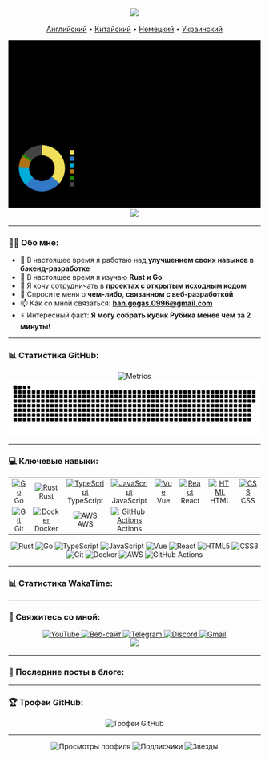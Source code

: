 <div id="header" align="center">
  <img src="https://capsule-render.vercel.app/api?type=waving&color=gradient&height=300&section=header&text=Владимир%20Банов&fontSize=90&animation=fadeIn&fontAlignY=38&descAlignY=51&desc=Full-Stack%20разработчик%20%7C%20Энтузиаст%20Open%20Source&descAlign=62"/>
  <p align="center">
    <a href="https://github.com/BANSAFAn/BANSAFAn/blob/main/README.md">Английский</a> •
    <a href="https://github.com/BANSAFAn/BANSAFAn/blob/main/README.zh-CN.md">Китайский</a> •
    <a href="https://github.com/BANSAFAn/BANSAFAn/blob/main/README.de.md">Немецкий</a> •
    <a href="https://github.com/BANSAFAn/BANSAFAn/blob/main/README.uk.md">Украинский</a>
  </p>
</div>

<div align="center">
  <img src="https://github.com/BANSAFAn/BANSAFAn/blob/main/profile-3d-contrib/profile-customize.svg" alt="3D Contribution Graph"/>
</div>

<div align="center">
  <img src="https://user-images.githubusercontent.com/73097560/115834477-dbab4500-a447-11eb-908a-139a6edaec5c.gif">
</div>

---

### 👨‍💻 Обо мне:

- 🔭 В настоящее время я работаю над **улучшением своих навыков в бэкенд-разработке**
- 🌱 В настоящее время я изучаю **Rust и Go**
- 👯 Я хочу сотрудничать в **проектах с открытым исходным кодом**
- 💬 Спросите меня о **чем-либо, связанном с веб-разработкой**
- 📫 Как со мной связаться: **ban.gogas.0996@gmail.com**
- ⚡ Интересный факт: **Я могу собрать кубик Рубика менее чем за 2 минуты!**

---

### 📊 Статистика GitHub:

<div align="center">
  <img src="metrics.svg" alt="Metrics"/>
</div>

<div align="center">
  <img src="https://raw.githubusercontent.com/BANSAFAn/BANSAFAn/output/github-snake.svg" alt="Snake Animation"/>
</div>

---

### 💻 Ключевые навыки:

<div align="center">
  <table>
    <tr>
      <td align="center" width="96">
        <a href="#">
          <img src="https://skillicons.dev/icons?i=go" width="48" height="48" alt="Go" />
        </a>
        <br>Go
      </td>
      <td align="center" width="96">
        <a href="#">
          <img src="https://skillicons.dev/icons?i=rust" width="48" height="48" alt="Rust" />
        </a>
        <br>Rust
      </td>
      <td align="center" width="96">
        <a href="#">
          <img src="https://skillicons.dev/icons?i=ts" width="48" height="48" alt="TypeScript" />
        </a>
        <br>TypeScript
      </td>
      <td align="center" width="96">
        <a href="#">
          <img src="https://skillicons.dev/icons?i=js" width="48" height="48" alt="JavaScript" />
        </a>
        <br>JavaScript
      </td>
      <td align="center" width="96">
        <a href="#">
          <img src="https://skillicons.dev/icons?i=vue" width="48" height="48" alt="Vue" />
        </a>
        <br>Vue
      </td>
      <td align="center" width="96">
        <a href="#">
          <img src="https://skillicons.dev/icons?i=react" width="48" height="48" alt="React" />
        </a>
        <br>React
      </td>
      <td align="center" width="96">
        <a href="#">
          <img src="https://skillicons.dev/icons?i=html" width="48" height="48" alt="HTML" />
        </a>
        <br>HTML
      </td>
      <td align="center" width="96">
        <a href="#">
          <img src="https://skillicons.dev/icons?i=css" width="48" height="48" alt="CSS" />
        </a>
        <br>CSS
      </td>
    </tr>
    <tr>
      <td align="center" width="96">
        <a href="#">
          <img src="https://skillicons.dev/icons?i=git" width="48" height="48" alt="Git" />
        </a>
        <br>Git
      </td>
      <td align="center" width="96">
        <a href="#">
          <img src="https://skillicons.dev/icons?i=docker" width="48" height="48" alt="Docker" />
        </a>
        <br>Docker
      </td>
      <td align="center" width="96">
        <a href="#">
          <img src="https://skillicons.dev/icons?i=aws" width="48" height="48" alt="AWS" />
        </a>
        <br>AWS
      </td>
      <td align="center" width="96">
        <a href="#">
          <img src="https://skillicons.dev/icons?i=githubactions" width="48" height="48" alt="GitHub Actions" />
        </a>
        <br>Actions
      </td>
    </tr>
  </table>
</div>

<div align="center">
  <img src="https://img.shields.io/badge/Rust-000000?style=for-the-badge&logo=rust&logoColor=white" alt="Rust"/>
  <img src="https://img.shields.io/badge/Go-00ADD8?style=for-the-badge&logo=go&logoColor=white" alt="Go"/>
  <img src="https://img.shields.io/badge/TypeScript-3178C6?style=for-the-badge&logo=typescript&logoColor=white" alt="TypeScript"/>
  <img src="https://img.shields.io/badge/JavaScript-F7DF1E?style=for-the-badge&logo=javascript&logoColor=black" alt="JavaScript"/>
  <img src="https://img.shields.io/badge/Vue.js-4FC08D?style=for-the-badge&logo=vue.js&logoColor=white" alt="Vue"/>
  <img src="https://img.shields.io/badge/React-61DAFB?style=for-the-badge&logo=react&logoColor=black" alt="React"/>
  <img src="https://img.shields.io/badge/HTML5-E34F26?style=for-the-badge&logo=html5&logoColor=white" alt="HTML5"/>
  <img src="https://img.shields.io/badge/CSS3-1572B6?style=for-the-badge&logo=css3&logoColor=white" alt="CSS3"/>
  <img src="https://img.shields.io/badge/Git-F05032?style=for-the-badge&logo=git&logoColor=white" alt="Git"/>
  <img src="https://img.shields.io/badge/Docker-2496ED?style=for-the-badge&logo=docker&logoColor=white" alt="Docker"/>
  <img src="https://img.shields.io/badge/AWS-232F3E?style=for-the-badge&logo=amazon-aws&logoColor=white" alt="AWS"/>
  <img src="https://img.shields.io/badge/GitHub_Actions-2088FF?style=for-the-badge&logo=github-actions&logoColor=white" alt="GitHub Actions"/>
</div>

---

### 📊 Статистика WakaTime:

<!-- WAKATIME:START -->
<!-- WAKATIME:END -->

---

### 🤝 Свяжитесь со мной:

<div align="center">
  <a href="https://www.youtube.com/@Baneronetwo" target="_blank">
    <img src="https://img.shields.io/badge/-YouTube-FF0000?style=for-the-badge&logo=youtube&logoColor=white" alt="YouTube"/>
  </a>
  <a href="https://baneronetwo.vercel.app/" target="_blank">
    <img src="https://img.shields.io/badge/-Website-000000?style=for-the-badge&logo=About.me&logoColor=white" alt="Веб-сайт"/>
  </a>
  <a href="https://t.me/banliveone" target="_blank">
    <img src="https://img.shields.io/badge/-Telegram-2CA5E0?style=for-the-badge&logo=telegram&logoColor=white" alt="Telegram"/>
  </a>
  <a href="https://rebrand.ly/liveone" target="_blank">
    <img src="https://img.shields.io/badge/-Discord-5865F2?style=for-the-badge&logo=discord&logoColor=white" alt="Discord"/>
  </a>
  <a href="mailto:ban.gogas.0996@gmail.com">
    <img src="https://img.shields.io/badge/-Gmail-D14836?style=for-the-badge&logo=gmail&logoColor=white" alt="Gmail"/>
  </a>
</div>





<div align="center">
  <img src="https://user-images.githubusercontent.com/73097560/115834477-dbab4500-a447-11eb-908a-139a6edaec5c.gif">
</div>


---

### 📝 Последние посты в блоге:

<!-- BLOG-POST-LIST:START -->
<!-- BLOG-POST-LIST:END -->

---

### 🏆 Трофеи GitHub:

<div align="center">
  <img src="https://github-profile-trophy.vercel.app/?username=BANSAFAn&theme=radical&no-frame=true&no-bg=true&margin-w=4" alt="Трофеи GitHub"/>
</div>

---

<div align="center">
  <img src="https://profile-counter.glitch.me/BANSAFAn/count.svg" alt="Просмотры профиля"/>
  <img src="https://img.shields.io/github/followers/BANSAFAn?label=Подписчики&style=social&logo=github" alt="Подписчики"/>
  <img src="https://img.shields.io/github/stars/BANSAFAn?label=Звезды&style=social&logo=github" alt="Звезды"/>
</div>